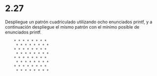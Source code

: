 # 2.27 

Despliegue un patrón cuadriculado utilizando ocho enunciados printf, y a continuación despliegue el mismo patrón con el mínimo posible de enunciados printf.

		* * * * * * * *
		 * * * * * * * *
		* * * * * * * *
		 * * * * * * * *
		* * * * * * * *
		 * * * * * * * *
		* * * * * * * *
		 * * * * * * * * 

